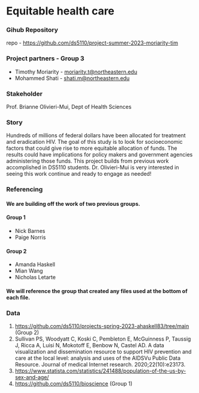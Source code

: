 # Equitable health care

### Gihub Repository

repo - https://github.com/ds5110/project-summer-2023-moriarity-tim

### Project partners - Group 3

* Timothy Moriarity - moriarity.t@northeastern.edu
* Mohammed Shati - shati.m@northeastern.edu


### Stakeholder

Prof. Brianne Olivieri-Mui, Dept of Health Sciences

### Story

Hundreds of millions of federal dollars have been allocated for treatment and eradication HIV. The goal of this study is to look for socioeconomic factors that could give rise to more equitable allocation of funds. The results could have implications for policy makers and government agencies administering those funds. This project builds from previous work accomplished in DS5110 students. Dr. Olivieri-Mui is very interested in seeing this work continue and ready to engage as needed!

### Referencing

#### We are building off the work of two previous groups.
#### Group 1
* Nick Barnes
* Paige Norris
#### Group 2
* Amanda Haskell
* Mian Wang
* Nicholas Letarte

#### We will reference the group that created any files used at the bottom of each file.

### Data

1.	https://github.com/ds5110/projects-spring-2023-ahaskell83/tree/main  (Group 2)
2.	Sullivan PS, Woodyatt C, Koski C, Pembleton E, McGuinness P, Taussig J, Ricca A, Luisi N, Mokotoff E, Benbow N, Castel AD. A data visualization and dissemination resource to support HIV prevention and care at the local level: analysis and uses of the AIDSVu Public Data Resource. Journal of medical Internet research. 2020;22(10):e23173.
3.	https://www.statista.com/statistics/241488/population-of-the-us-by-sex-and-age/
4.  https://github.com/ds5110/bioscience  (Group 1)